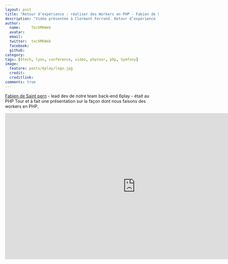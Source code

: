 ```yaml
---
layout: post
title: "Retour d’expérience : réaliser des Workers en PHP - Fabien de Saint pern au PHP Tour 2016 "
description: "Vidéo présentée à Clermont Ferrand. Retour d’expérience : réaliser des Workers en PHP - Fabien de Saint pern - PHP Tour 2016 "
author:
  name:     TechM6Web
  avatar:
  email:
  twitter:  techM6Web
  facebook:
  github:
category:
tags: [6tech, lyon, conference, video, phptour, php, Symfony]
image:
  feature: posts/6play/logo.jpg
  credit:
  creditlink:
comments: true
---
```



[Fabien de Saint pern](https://twitter.com/fabdsp) - lead dev de notre team back-end 6play - était au PHP Tour et à fait une présentation sur la façon dont nous faisons des workers en PHP.

<iframe width="853" height="480" src="https://www.youtube.com/embed/0A5tbrMarGA" frameborder="0" allowfullscreen></iframe>

